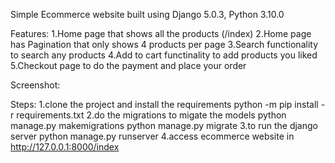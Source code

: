Simple Ecommerce website built using Django 5.0.3, Python 3.10.0

Features:
    1.Home page that shows all the products (/index)
    2.Home page has Pagination that only shows 4 products per page
    3.Search functionality to search any products
    4.Add to cart functinality to add products you liked
    5.Checkout page to do the payment and place your order

Screenshot:


Steps:
    1.clone the project and install the requirements 
        python -m pip install -r requirements.txt
    2.do the migrations to migate the models 
        python manage.py makemigrations
        python manage.py migrate
    3.to run the django server
        python manage.py runserver
    4.access ecommerce website in  http://127.0.0.1:8000/index
